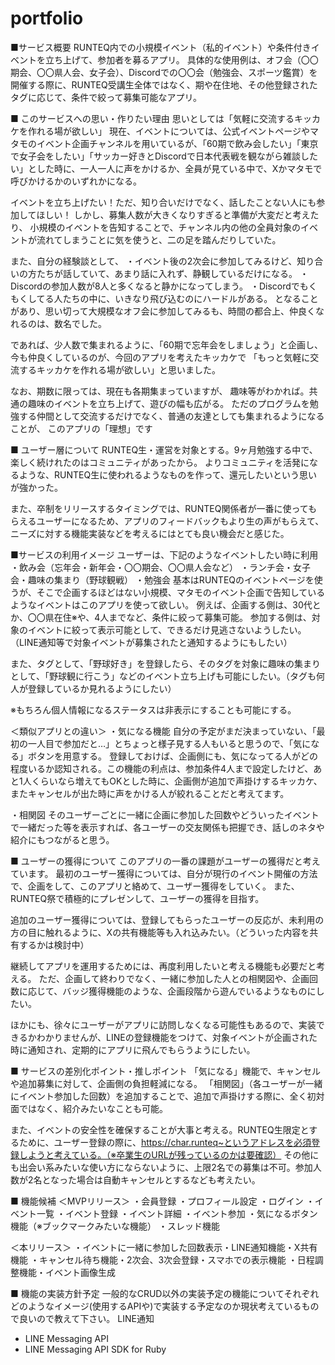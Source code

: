 # portfolio
■サービス概要
RUNTEQ内での小規模イベント（私的イベント）や条件付きイベントを立ち上げて、参加者を募るアプリ。
具体的な使用例は、オフ会（〇〇期会、〇〇県人会、女子会）、Discordでの〇〇会（勉強会、スポーツ鑑賞）を開催する際に、RUNTEQ受講生全体ではなく、期や在住地、その他登録されたタグに応じて、条件で絞って募集可能なアプリ。

■ このサービスへの思い・作りたい理由
思いとしては「気軽に交流するキッカケを作れる場が欲しい」
現在、イベントについては、公式イベントページやマタモのイベント企画チャンネルを用いているが、「60期で飲み会したい」「東京で女子会をしたい」「サッカー好きとDiscordで日本代表戦を観ながら雑談したい」とした時に、一人一人に声をかけるか、全員が見ている中で、Xかマタモで呼びかけるかのいずれかになる。

イベントを立ち上げたい！ただ、知り合いだけでなく、話したことない人にも参加してほしい！
しかし、募集人数が大きくなりすぎると準備が大変だと考えたり、
小規模のイベントを告知することで、チャンネル内の他の全員対象のイベントが流れてしまうことに気を使うと、二の足を踏んだりしていた。

また、自分の経験談として、
・イベント後の2次会に参加してみるけど、知り合いの方たちが話していて、あまり話に入れず、静観しているだけになる。
・Discordの参加人数が8人と多くなると静かになってしまう。
・Discordでもくもくしてる人たちの中に、いきなり飛び込むのにハードルがある。
となることがあり、思い切って大規模なオフ会に参加してみるも、時間の都合上、仲良くなれるのは、数名でした。

であれば、少人数で集まれるように、「60期で忘年会をしましょう」と企画し、
今も仲良くしているのが、今回のアプリを考えたキッカケで
「もっと気軽に交流するキッカケを作れる場が欲しい」と思いました。

なお、期数に限っては、現在も各期集まっていますが、
趣味等がわかれば。共通の趣味のイベントを立ち上げて、遊びの幅も広がる。
ただのプログラムを勉強する仲間として交流するだけでなく、普通の友達としても集まれるようになることが、
このアプリの「理想」です

■ ユーザー層について
RUNTEQ生・運営を対象とする。9ヶ月勉強する中で、楽しく続けれたのはコミュニティがあったから。
よりコミュニティを活発になるような、RUNTEQ生に使われるようなものを作って、還元したいという思いが強かった。

また、卒制をリリースするタイミングでは、RUNTEQ関係者が一番に使ってもらえるユーザーになるため、アプリのフィードバックもより生の声がもらえて、ニーズに対する機能実装などを考えるにはとても良い機会だと感じた。

■サービスの利用イメージ
ユーザーは、下記のようなイベントしたい時に利用
・飲み会（忘年会・新年会・〇〇期会、〇〇県人会など）
・ランチ会・女子会・趣味の集まり（野球観戦）
・勉強会
基本はRUNTEQのイベントページを使うが、そこで企画するほどはない小規模、マタモのイベント企画で告知しているようなイベントはこのアプリを使って欲しい。
例えば、企画する側は、30代とか、〇〇県在住※や、4人までなど、条件に絞って募集可能。
参加する側は、対象のイベントに絞って表示可能として、できるだけ見逃さないようしたい。（LINE通知等で対象イベントが募集されたと通知するようにもしたい）

また、タグとして、「野球好き」を登録したら、そのタグを対象に趣味の集まりとして、「野球観に行こう」などのイベント立ち上げも可能にしたい。（タグも何人が登録しているか見れるようにしたい）

※もちろん個人情報になるステータスは非表示にすることも可能にする。

＜類似アプリとの違い＞
・気になる機能
自分の予定がまだ決まっていない、「最初の一人目で参加だと…」とちょっと様子見する人もいると思うので、「気になる」ボタンを用意する。
登録しておけば、企画側にも、気になってる人がどの程度いるか認知される。この機能の利点は、参加条件4人まで設定したけど、あと1人くらいなら増えてもOKとした時に、企画側が追加で声掛けするキッカケ、またキャンセルが出た時に声をかける人が絞れることだと考えてます。

・相関図
そのユーザーごとに一緒に企画に参加した回数やどういったイベントで一緒だった等を表示すれば、各ユーザーの交友関係も把握でき、話しのネタや紹介にもつながると思う。


■ ユーザーの獲得について
このアプリの一番の課題がユーザーの獲得だと考えています。
最初のユーザー獲得については、自分が現行のイベント開催の方法で、企画をして、このアプリと絡めて、ユーザー獲得をしていく。
また、RUNTEQ祭で積極的にプレゼンして、ユーザーの獲得を目指す。

追加のユーザー獲得については、登録してもらったユーザーの反応が、未利用の方の目に触れるように、Xの共有機能等も入れ込みたい。（どういった内容を共有するかは検討中）

継続してアプリを運用するためには、再度利用したいと考える機能も必要だと考える。
ただ、企画して終わりでなく、一緒に参加した人との相関図や、企画回数に応じて、バッジ獲得機能のような、企画段階から遊んでいるようなものにしたい。

ほかにも、徐々にユーザーがアプリに訪問しなくなる可能性もあるので、実装できるかわかりませんが、LINEの登録機能をつけて、対象イベントが企画された時に通知され、定期的にアプリに飛んでもらうようにしたい。


■ サービスの差別化ポイント・推しポイント
「気になる」機能で、キャンセルや追加募集に対して、企画側の負担軽減になる。
「相関図」（各ユーザーが一緒にイベント参加した回数）を追加することで、追加で声掛けする際に、全く初対面ではなく、紹介みたいなことも可能。

また、イベントの安全性を確保することが大事と考える。RUNTEQ生限定とするために、ユーザー登録の際に、https://char.runteq~というアドレスを必須登録しようと考えている。（※卒業生のURLが残っているのかは要確認）
その他にも出会い系みたいな使い方にならないように、上限2名での募集は不可。参加人数が2名となった場合は自動キャンセルとするなども考えたい。


■ 機能候補
＜MVPリリース＞
・会員登録
・プロフィール設定
・ログイン
・イベント一覧
・イベント登録
・イベント詳細
・イベント参加
・気になるボタン機能（※ブックマークみたいな機能）
・スレッド機能

＜本リリース＞
・イベントに一緒に参加した回数表示・LINE通知機能・X共有機能
・キャンセル待ち機能・2次会、3次会登録・スマホでの表示機能
・日程調整機能・イベント画像生成

■ 機能の実装方針予定
一般的なCRUD以外の実装予定の機能についてそれぞれどのようなイメージ(使用するAPIや)で実装する予定なのか現状考えているもので良いので教えて下さい。
LINE通知
* LINE Messaging API
* LINE Messaging API SDK for Ruby
